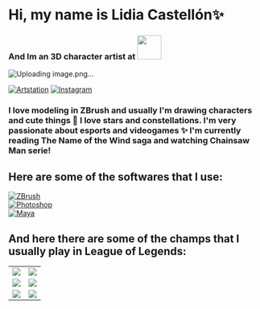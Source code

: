 # Hi, my name is Lidia Castellón✨
### And Im an 3D character artist at [<img src="https://img.swapcard.com/?u=https%3A%2F%2Fcdn-api.swapcard.com%2Fpublic%2Fimages%2Fde30af071ee146b3bd977ce699add883.png&q=0.8&m=fit&w=400&h=200" width=48>](https://www.cevbarcelona.com/)
![Uploading image.png…](https://cdna.artstation.com/p/assets/images/images/050/519/040/large/m-x-k-a-1b-lidiacastellon-final-002.jpg?1655207710)

[![Artstation](https://img.shields.io/badge/ArtStation-FFFFFF?logo=Artstation)](https://www.artstation.com/mxka)
[![Instagram](https://img.shields.io/badge/Instagram-FFFFFF?logo=Instagram)](https://www.instagram.com/x.mxka.exe/)

### I love modeling in ZBrush and usually I'm drawing characters and cute things 💜 I love stars and constellations. I'm very passionate about esports and videogames ✨ I'm currently reading **The Name of the Wind** saga and watching Chainsaw Man serie!


## Here are some of the softwares that I use:

[![ZBrush](https://img.shields.io/badge/Pixologic_ZBrush-999999?style=for-the-badge&logo=zotero&logoColor=white&labelColor=101010)](https://pixologic.com/)
<br>
[![Photoshop](https://img.shields.io/badge/Photosop-7F7AC9?style=for-the-badge&logo=adobephotoshop&logoColor=white&labelColor=262076)](https://www.adobe.com/products/photoshop.html)
<br>
[![Maya](https://img.shields.io/badge/MAYA-EA84E8?style=for-the-badge&logo=autodesk&logoColor=white&labelColor=871585)](https://www.autodesk.com/products/maya/overview?term=1-YEAR&tab=subscription)
<br>

## And here there are some of the champs that I usually play in League of Legends:

<table style="width:100%">
  <tr>
  <td>
	<a href="https://www.leagueoflegends.com/">
  		<img src="https://ddragon.leagueoflegends.com/cdn/img/champion/splash/Aphelios_20.jpg">
	</a>
	</td>
  <td>
	<a href="https://www.leagueoflegends.com/">
  		<img src="https://ddragon.leagueoflegends.com/cdn/img/champion/splash/Kaisa_40.jpg">
	</a>
	</td>
  </tr>
  <tr>
  <td>
	<a href="https://www.leagueoflegends.com/">
  		<img src="https://cdngarenanow-a.akamaihd.net/webmain/static/pss/lol/items_splash/jhin_23.jpg">
	</a>
	</td>
	<td>
	<a href="https://www.leagueoflegends.com/">
  		<img src="https://esports.as.com/2021/05/14/league-of-legends/Morgana_1464463554_673844_1440x810.jpg">
	</a>
	</td>
	</td>
    </tr>
    <tr>
    <td>
	<a href="https://www.leagueoflegends.com/">
  		<img src="https://ddragon.leagueoflegends.com/cdn/img/champion/splash/Syndra_44.jpg">
	</a>
	</td>
	<td>
	<a href="https://www.leagueoflegends.com/">
  		<img src="https://ddragon.leagueoflegends.com/cdn/img/champion/splash/Soraka_15.jpg">
	</a>
  </tr>
</table>
